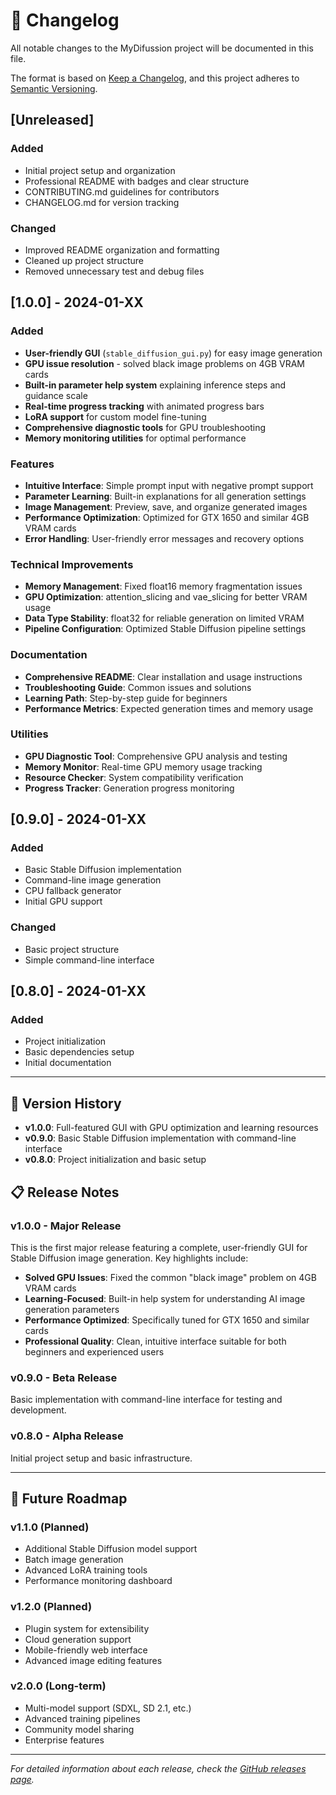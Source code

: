 # 📝 Changelog

All notable changes to the MyDifussion project will be documented in this file.

The format is based on [Keep a Changelog](https://keepachangelog.com/en/1.0.0/),
and this project adheres to [Semantic Versioning](https://semver.org/spec/v2.0.0.html).

## [Unreleased]

### Added
- Initial project setup and organization
- Professional README with badges and clear structure
- CONTRIBUTING.md guidelines for contributors
- CHANGELOG.md for version tracking

### Changed
- Improved README organization and formatting
- Cleaned up project structure
- Removed unnecessary test and debug files

## [1.0.0] - 2024-01-XX

### Added
- **User-friendly GUI** (`stable_diffusion_gui.py`) for easy image generation
- **GPU issue resolution** - solved black image problems on 4GB VRAM cards
- **Built-in parameter help system** explaining inference steps and guidance scale
- **Real-time progress tracking** with animated progress bars
- **LoRA support** for custom model fine-tuning
- **Comprehensive diagnostic tools** for GPU troubleshooting
- **Memory monitoring utilities** for optimal performance

### Features
- **Intuitive Interface**: Simple prompt input with negative prompt support
- **Parameter Learning**: Built-in explanations for all generation settings
- **Image Management**: Preview, save, and organize generated images
- **Performance Optimization**: Optimized for GTX 1650 and similar 4GB VRAM cards
- **Error Handling**: User-friendly error messages and recovery options

### Technical Improvements
- **Memory Management**: Fixed float16 memory fragmentation issues
- **GPU Optimization**: attention_slicing and vae_slicing for better VRAM usage
- **Data Type Stability**: float32 for reliable generation on limited VRAM
- **Pipeline Configuration**: Optimized Stable Diffusion pipeline settings

### Documentation
- **Comprehensive README**: Clear installation and usage instructions
- **Troubleshooting Guide**: Common issues and solutions
- **Learning Path**: Step-by-step guide for beginners
- **Performance Metrics**: Expected generation times and memory usage

### Utilities
- **GPU Diagnostic Tool**: Comprehensive GPU analysis and testing
- **Memory Monitor**: Real-time GPU memory usage tracking
- **Resource Checker**: System compatibility verification
- **Progress Tracker**: Generation progress monitoring

## [0.9.0] - 2024-01-XX

### Added
- Basic Stable Diffusion implementation
- Command-line image generation
- CPU fallback generator
- Initial GPU support

### Changed
- Basic project structure
- Simple command-line interface

## [0.8.0] - 2024-01-XX

### Added
- Project initialization
- Basic dependencies setup
- Initial documentation

---

## 🔄 Version History

- **v1.0.0**: Full-featured GUI with GPU optimization and learning resources
- **v0.9.0**: Basic Stable Diffusion implementation with command-line interface
- **v0.8.0**: Project initialization and basic setup

## 📋 Release Notes

### v1.0.0 - Major Release
This is the first major release featuring a complete, user-friendly GUI for Stable Diffusion image generation. Key highlights include:

- **Solved GPU Issues**: Fixed the common "black image" problem on 4GB VRAM cards
- **Learning-Focused**: Built-in help system for understanding AI image generation parameters
- **Performance Optimized**: Specifically tuned for GTX 1650 and similar cards
- **Professional Quality**: Clean, intuitive interface suitable for both beginners and experienced users

### v0.9.0 - Beta Release
Basic implementation with command-line interface for testing and development.

### v0.8.0 - Alpha Release
Initial project setup and basic infrastructure.

---

## 🎯 Future Roadmap

### v1.1.0 (Planned)
- Additional Stable Diffusion model support
- Batch image generation
- Advanced LoRA training tools
- Performance monitoring dashboard

### v1.2.0 (Planned)
- Plugin system for extensibility
- Cloud generation support
- Mobile-friendly web interface
- Advanced image editing features

### v2.0.0 (Long-term)
- Multi-model support (SDXL, SD 2.1, etc.)
- Advanced training pipelines
- Community model sharing
- Enterprise features

---

*For detailed information about each release, check the [GitHub releases page](https://github.com/yourusername/MyDifussion/releases).*
